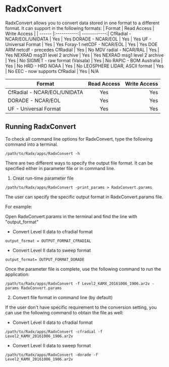 # RadxConvert

RadxConvert allows you to convert data stored in one format to a different format. It can support in the following formats:
| Format | Read Access | Write Access |
| ------ |:-----------:| ------------:|
CfRadial - NCAR/EOL/UNIDATA	| Yes | Yes
DORADE - NCAR/EOL	| Yes | Yes
UF - Universal Format	| Yes | Yes
Foray-1 netCDF - NCAR/EOL	| Yes | Yes
DOE ARM netcdf - precedes CfRadial	| Yes | No
MDV radial - NCAR/RAL	| Yes | Yes
NEXRAD msg31 level 2 archive	| Yes | Yes
NEXRAD msg1 level 2 archive	| Yes | No
SIGMET - raw format (Vaisala)	| Yes | No
RAPIC - BOM Australia	| Yes | No
HRD - HRD NOAA	| Yes | No
LEOSPHERE LIDAR, ASCII format	| Yes | No
EEC - now supports CfRadial	| Yes | N/A

| Format        | Read Access   | Write Access |
| ------------- |:-------------:| -----:|
| CfRadial - NCAR/EOL/UNIDATA	| Yes | Yes |
| DORADE - NCAR/EOL	| Yes | Yes |
| UF - Universal Format	| Yes | Yes |

## Running RadxConvert

To check all command line options for RadxConvert, type the following command into a terminal.

```terminal
/path/to/Radx/apps/RadxConvert -h
```

There are two different ways to specify the output file format. It can be specified either in parameter file or in command line.

1. Creat run-time parameter file 

```terminal
/path/to/Radx/apps/RadxConvert -print_params > RadxConvert.params
```

The user can specify the specific output format in RadxConvert.params file. 

For example:

Open RadxConvert.params in the terminal and find the line with "output_format"

- Convert Level II data to cfradial format

```terminal
output_format = OUTPUT_FORMAT_CFRADIAL
```

- Convert Level II data to sweep format

```terminal
output_format= OUTPUT_FORMAT_DORADE
```

Once the parameter file is complete, use the following command to run the application:

```terminal
/path/to/Radx/apps/RadxConvert -f Level2_KAMX_20161006_1906.ar2v -params RadxConvert.params
```

2. Convert file format in command line (by default)

If the user don't have specific requirement to the conversion setting, you can use the following command to obtain the file as well: 

- Convert Level II data to cfradial format

```terminal
/path/to/Radx/apps/RadxConvert -cfradial -f Level2_KAMX_20161006_1906.ar2v
```

- Convert Level II data to sweep format

```terminal
/path/to/Radx/apps/RadxConvert -dorade -f Level2_KAMX_20161006_1906.ar2v
```


